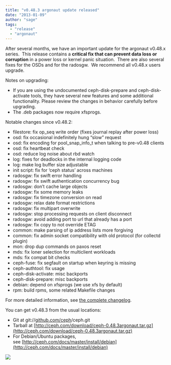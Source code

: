 ```yaml
---
title: "v0.48.3 argonaut update released"
date: "2013-01-09"
author: "sage"
tags: 
  - "release"
  - "argonaut"
---
```


After several months, we have an important update for the argonaut v0.48.x series.  This release contains a **critical fix that can prevent data loss or corruption** in a power loss or kernel panic situation.  There are also several fixes for the OSDs and for the radosgw.  We recommend all v0.48.x users upgrade.

Notes on upgrading:

- If you are using the undocumented ceph-disk-prepare and ceph-disk-activate tools, they have several new features and some additional functionality. Please review the changes in behavior carefully before upgrading.
- The .deb packages now require xfsprogs.

Notable changes since v0.48.2:

- filestore: fix op\_seq write order (fixes journal replay after power loss)
- osd: fix occasional indefinitely hung “slow” request
- osd: fix encoding for pool\_snap\_info\_t when talking to pre-v0.48 clients
- osd: fix heartbeat check
- osd: reduce log noise about rbd watch
- log: fixes for deadlocks in the internal logging code
- log: make log buffer size adjustable
- init script: fix for ‘ceph status’ across machines
- radosgw: fix swift error handling
- radosgw: fix swift authentication concurrency bug
- radosgw: don’t cache large objects
- radosgw: fix some memory leaks
- radosgw: fix timezone conversion on read
- radosgw: relax date format restrictions
- radosgw: fix multipart overwrite
- radosgw: stop processing requests on client disconnect
- radosgw: avoid adding port to url that already has a port
- radosgw: fix copy to not override ETAG
- common: make parsing of ip address lists more forgiving
- common: fix admin socket compatibility with old protocol (for collectd plugin)
- mon: drop dup commands on paxos reset
- mds: fix loner selection for multiclient workloads
- mds: fix compat bit checks
- ceph-fuse: fix segfault on startup when keyring is missing
- ceph-authtool: fix usage
- ceph-disk-activate: misc backports
- ceph-disk-prepare: misc backports
- debian: depend on xfsprogs (we use xfs by default)
- rpm: build rpms, some related Makefile changes

For more detailed information, see [the complete changelog](http://ceph.com/docs/master/_downloads/v0.48.3argonaut.txt).

You can get v0.48.3 from the usual locations:

- Git at git://[github.com/ceph](http://github.com/ceph)/ceph.git
- Tarball at [http://ceph.com/download/ceph-0.48.3argonaut.tar.gz](http://ceph.com/download/ceph-0.48.3argonaut.tar.gz)
- For Debian/Ubuntu packages, see [http://ceph.com/docs/master/install/debian](http://ceph.com/docs/master/install/debian)

![](http://track.hubspot.com/__ptq.gif?a=268973&k=14&bu=http://ceph.com&r=http://ceph.com/releases/v0-48-3-argonaut-update-released/&bvt=rss&p=wordpress)

